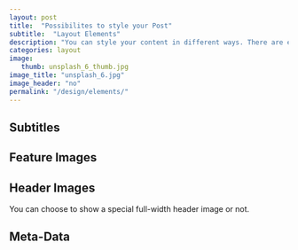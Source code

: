 ```yaml
---
layout: post
title:  "Possibilites to style your Post"
subtitle:  "Layout Elements"
description: "You can style your content in different ways. There are elements like subtitles, feature images, header images, meta data like categories and tags and many more. This article shows the different possibilites."
categories: layout
image:
   thumb: unsplash_6_thumb.jpg
image_title: "unsplash_6.jpg"
image_header: "no"
permalink: "/design/elements/"
---
```


## Subtitles

## Feature Images

## Header Images

You can choose to show a special full-width header image or not.

## Meta-Data